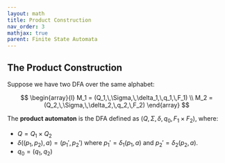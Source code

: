 ```yaml
---
layout: math
title: Product Construction
nav_order: 3
mathjax: true
parent: Finite State Automata
---
```


## The Product Construction

Suppose we have two DFA over the same alphabet:

$$
    \begin{array}{l}
      M_1 = (Q_1,\,\Sigma,\,\delta_1,\,q_1,\,F_1) \\
      M_2 = (Q_2,\,\Sigma,\,\delta_2,\,q_2,\,F_2) 
    \end{array}
$$

The __product automaton__ is the DFA defined as $(Q,\,\Sigma,\,\delta,\,q_0,\,F_1 \times F_2)$,
where:
* $Q = Q_1 \times Q_2$
* $\delta((p_1,\,p_2),a) = (p_1',\,p_2')$ where $p_1' = \delta_1(p_1,\,a)$ and $p_2' = \delta_2(p_2,\,a)$.
* $q_0 = (q_1,\,q_2)$
